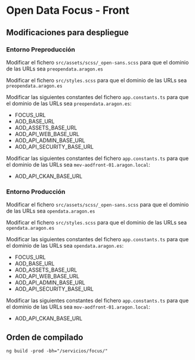 # Open Data Focus - Front

## Modificaciones para despliegue
### Entorno Preproducción

Modificar el fichero `src/assets/scss/_open-sans.scss` para que el dominio de las URLs sea `preopendata.aragon.es`

Modificar el fichero `src/styles.scss` para que el dominio de las URLs sea `preopendata.aragon.es`

Modificar las siguientes constantes del fichero `app.constants.ts` para que el dominio de las URLs sea `preopendata.aragon.es`:
* FOCUS_URL
* AOD_BASE_URL
* AOD_ASSETS_BASE_URL
* AOD_API_WEB_BASE_URL
* AOD_API_ADMIN_BASE_URL
* AOD_API_SECURITY_BASE_URL

Modificar las siguientes constantes del fichero `app.constants.ts` para que el dominio de las URLs sea `mev-aodfront-01.aragon.local`:
* AOD_API_CKAN_BASE_URL

### Entorno Producción

Modificar el fichero `src/assets/scss/_open-sans.scss` para que el dominio de las URLs sea `opendata.aragon.es`

Modificar el fichero `src/styles.scss` para que el dominio de las URLs sea `opendata.aragon.es`

Modificar las siguientes constantes del fichero `app.constants.ts` para que el dominio de las URLs sea `opendata.aragon.es`:
* FOCUS_URL
* AOD_BASE_URL
* AOD_ASSETS_BASE_URL
* AOD_API_WEB_BASE_URL
* AOD_API_ADMIN_BASE_URL
* AOD_API_SECURITY_BASE_URL

Modificar las siguientes constantes del fichero `app.constants.ts` para que el dominio de las URLs sea `mov-aodfront-01.aragon.local`:
* AOD_API_CKAN_BASE_URL

## Orden de compilado

`ng build -prod -bh="/servicios/focus/"`
